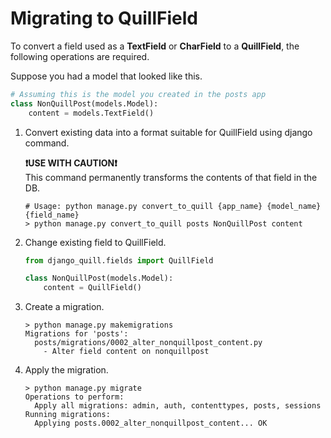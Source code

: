 # Migrating to QuillField

To convert a field used as a **TextField** or **CharField** to a **QuillField**, the following operations are required.

Suppose you had a model that looked like this.

```python
# Assuming this is the model you created in the posts app
class NonQuillPost(models.Model):
    content = models.TextField()
```

1. Convert existing data into a format suitable for QuillField using django command.  

   **❗️USE WITH CAUTION❗️**  
   This command permanently transforms the contents of that field in the DB.

   ```shell
   # Usage: python manage.py convert_to_quill {app_name} {model_name} {field_name}
   > python manage.py convert_to_quill posts NonQuillPost content
   ```

2. Change existing field to QuillField.  

   ```python
   from django_quill.fields import QuillField
   
   class NonQuillPost(models.Model):
       content = QuillField()
   ```

3. Create a migration.  

   ```shell
   > python manage.py makemigrations
   Migrations for 'posts':
     posts/migrations/0002_alter_nonquillpost_content.py
       - Alter field content on nonquillpost
   ```

4. Apply the migration.  

   ```shell
   > python manage.py migrate
   Operations to perform:
     Apply all migrations: admin, auth, contenttypes, posts, sessions
   Running migrations:
     Applying posts.0002_alter_nonquillpost_content... OK
   ```
